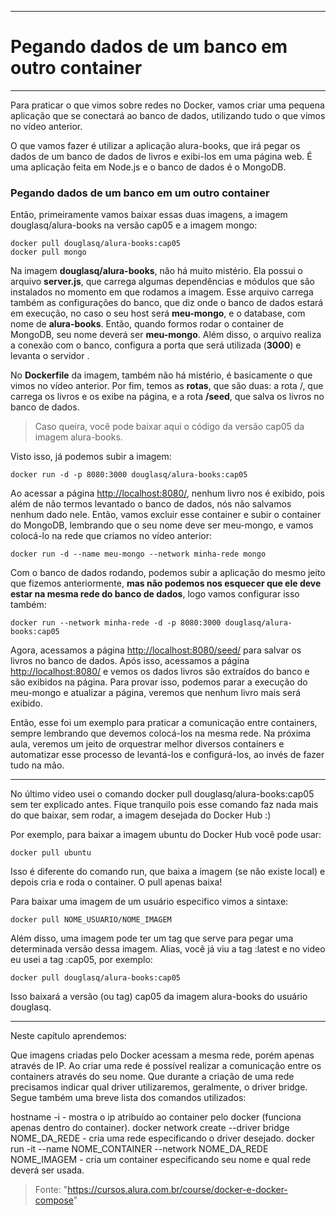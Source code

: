 -------------------------------------------------------------------
# Pegando dados de um banco em outro container
-------------------------------------------------------------------

Para praticar o que vimos sobre redes no Docker, vamos criar uma pequena aplicação que se conectará ao banco de dados, utilizando tudo o que vimos no vídeo anterior.

O que vamos fazer é utilizar a aplicação alura-books, que irá pegar os dados de um banco de dados de livros e exibi-los em uma página web. É uma aplicação feita em Node.js e o banco de dados é o MongoDB.

### Pegando dados de um banco em um outro container

Então, primeiramente vamos baixar essas duas imagens, a imagem douglasq/alura-books na versão cap05 e a imagem mongo:

```
docker pull douglasq/alura-books:cap05
docker pull mongo
```
Na imagem **douglasq/alura-books**, não há muito mistério. Ela possui o arquivo __server.js__, que carrega algumas dependências e módulos que são instalados no momento em que rodamos a imagem. Esse arquivo carrega também as configurações do banco, que diz onde o banco de dados estará em execução, no caso o seu host será **meu-mongo**, e o database, com nome de __alura-books__. Então, quando formos rodar o container de MongoDB, seu nome deverá ser **meu-mongo**. Além disso, o arquivo realiza a conexão com o banco, configura a porta que será utilizada (**3000**) e levanta o servidor .

No **Dockerfile** da imagem, também não há mistério, é basicamente o que vimos no vídeo anterior. Por fim, temos as __rotas__, que são duas: a rota /, que carrega os livros e os exibe na página, e a rota **/seed**, que salva os livros no banco de dados.

> Caso queira, você pode baixar aqui o código da versão cap05 da imagem alura-books.

Visto isso, já podemos subir a imagem:

	docker run -d -p 8080:3000 douglasq/alura-books:cap05
	
Ao acessar a página [http://localhost:8080/](http://localhost:8080/), nenhum livro nos é exibido, pois além de não termos levantado o banco de dados, nós não salvamos nenhum dado nele. Então, vamos excluir esse container e subir o container do MongoDB, lembrando que o seu nome deve ser meu-mongo, e vamos colocá-lo na rede que criamos no vídeo anterior:

	docker run -d --name meu-mongo --network minha-rede mongo
	
Com o banco de dados rodando, podemos subir a aplicação do mesmo jeito que fizemos anteriormente, **mas não podemos nos esquecer que ele deve estar na mesma rede do banco de dados**, logo vamos configurar isso também:

	docker run --network minha-rede -d -p 8080:3000 douglasq/alura-books:cap05
	
Agora, acessamos a página [http://localhost:8080/seed/](http://localhost:8080/seed/) para salvar os livros no banco de dados. Após isso, acessamos a página [http://localhost:8080/](http://localhost:8080/) e vemos os dados livros são extraídos do banco e são exibidos na página. Para provar isso, podemos parar a execução do meu-mongo e atualizar a página, veremos que nenhum livro mais será exibido.

Então, esse foi um exemplo para praticar a comunicação entre containers, sempre lembrando que devemos colocá-los na mesma rede. Na próxima aula, veremos um jeito de orquestrar melhor diversos containers e automatizar esse processo de levantá-los e configurá-los, ao invés de fazer tudo na mão.

---------------------------------------------------------------------
No último video usei o comando docker pull douglasq/alura-books:cap05 sem ter explicado antes. Fique tranquilo pois esse comando faz nada mais do que baixar, sem rodar, a imagem desejada do Docker Hub :)

Por exemplo, para baixar a imagem ubuntu do Docker Hub você pode usar:

	docker pull ubuntu
Isso é diferente do comando run, que baixa a imagem (se não existe local) e depois cria e roda o container. O pull apenas baixa!

Para baixar uma imagem de um usuário especifico vimos a sintaxe:

	docker pull NOME_USUARIO/NOME_IMAGEM
Além disso, uma imagem pode ter um tag que serve para pegar uma determinada versão dessa imagem. Alias, você já viu a tag :latest e no video eu usei a tag :cap05, por exemplo:

	docker pull douglasq/alura-books:cap05
Isso baixará a versão (ou tag) cap05 da imagem alura-books do usuário douglasq.

---------------------------------------------------------------------
Neste capítulo aprendemos:

Que imagens criadas pelo Docker acessam a mesma rede, porém apenas através de IP.
Ao criar uma rede é possível realizar a comunicação entre os containers através do seu nome.
Que durante a criação de uma rede precisamos indicar qual driver utilizaremos, geralmente, o driver bridge.
Segue também uma breve lista dos comandos utilizados:

hostname -i - mostra o ip atribuído ao container pelo docker (funciona apenas dentro do container).
docker network create --driver bridge NOME_DA_REDE - cria uma rede especificando o driver desejado.
docker run -it --name NOME_CONTAINER --network NOME_DA_REDE NOME_IMAGEM - cria um container especificando seu nome e qual rede deverá ser usada.


>Fonte: "https://cursos.alura.com.br/course/docker-e-docker-compose"

